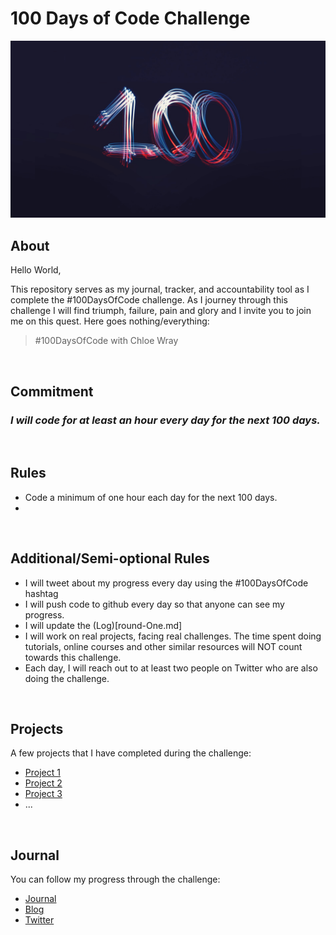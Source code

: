 # 100 Days of Code Challenge

![logo](logo.png)

## About
Hello World,<br>

This repository serves as my journal, tracker, and accountability tool as I complete the #100DaysOfCode challenge. As I journey through this challenge I will find triumph, failure, pain and glory and I invite you to join me on this quest. Here goes nothing/everything:
> #100DaysOfCode with Chloe Wray

<br>


## Commitment
### *I will code for at least an hour every day for the next 100 days.*

<br> 

## Rules

* Code a minimum of one hour each day for the next 100 days.
* 

<br>

## Additional/Semi-optional Rules

* I will tweet about my progress every day using the #100DaysOfCode hashtag
* I will push code to github every day so that anyone can see my progress.
* I will update the (Log)[round-One.md]
* I will work on real projects, facing real challenges. The time spent doing tutorials, online courses and other similar resources will NOT count towards this challenge.
* Each day, I will reach out to at least two people on Twitter who are also doing the challenge.

<br> 

## Projects

A few projects that I have completed during the challenge:

* [Project 1](#projects)
* [Project 2](#projects)
* [Project 3](#projects)
* ...

<br>

## Journal

You can follow my progress through the challenge: 

* [Journal](journal)
* [Blog](#journal)
* [Twitter](https://twitter.com/Wraytheon_)